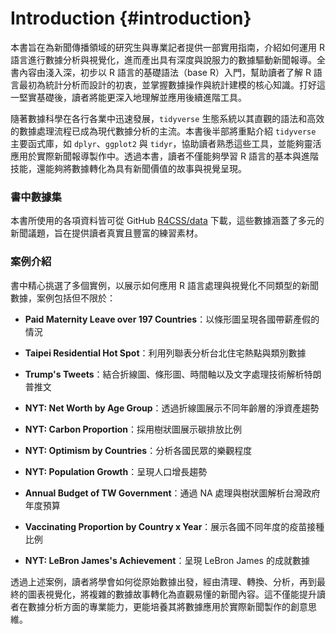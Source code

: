 

# Introduction {#introduction}

本書旨在為新聞傳播領域的研究生與專業記者提供一部實用指南，介紹如何運用 R 語言進行數據分析與視覺化，進而產出具有深度與說服力的數據驅動新聞報導。全書內容由淺入深，初步以 R 語言的基礎語法（base R）入門，幫助讀者了解 R 語言最初為統計分析而設計的初衷，並掌握數據操作與統計建模的核心知識。打好這一堅實基礎後，讀者將能更深入地理解並應用後續進階工具。

隨著數據科學在各行各業中迅速發展，`tidyverse` 生態系統以其直觀的語法和高效的數據處理流程已成為現代數據分析的主流。本書後半部將重點介紹 `tidyverse` 主要函式庫，如 `dplyr`、`ggplot2` 與 `tidyr`，協助讀者熟悉這些工具，並能夠靈活應用於實際新聞報導製作中。透過本書，讀者不僅能夠學習 R 語言的基本與進階技能，還能夠將數據轉化為具有新聞價值的故事與視覺呈現。

### **書中數據集**

本書所使用的各項資料皆可從 GitHub [R4CSS/data](https://github.com/p4css/R4CSS/tree/master/data) 下載，這些數據涵蓋了多元的新聞議題，旨在提供讀者真實且豐富的練習素材。

### **案例介紹**

書中精心挑選了多個實例，以展示如何應用 R 語言處理與視覺化不同類型的新聞數據，案例包括但不限於：

-   **Paid Maternity Leave over 197 Countries**：以條形圖呈現各國帶薪產假的情況

-   **Taipei Residential Hot Spot**：利用列聯表分析台北住宅熱點與類別數據

-   **Trump's Tweets**：結合折線圖、條形圖、時間軸以及文字處理技術解析特朗普推文

-   **NYT: Net Worth by Age Group**：透過折線圖展示不同年齡層的淨資產趨勢

-   **NYT: Carbon Proportion**：採用樹狀圖展示碳排放比例

-   **NYT: Optimism by Countries**：分析各國民眾的樂觀程度

-   **NYT: Population Growth**：呈現人口增長趨勢

-   **Annual Budget of TW Government**：通過 NA 處理與樹狀圖解析台灣政府年度預算

-   **Vaccinating Proportion by Country x Year**：展示各國不同年度的疫苗接種比例

-   **NYT: LeBron James's Achievement**：呈現 LeBron James 的成就數據

透過上述案例，讀者將學會如何從原始數據出發，經由清理、轉換、分析，再到最終的圖表視覺化，將複雜的數據故事轉化為直觀易懂的新聞內容。這不僅能提升讀者在數據分析方面的專業能力，更能培養其將數據應用於實際新聞製作的創意思維。
